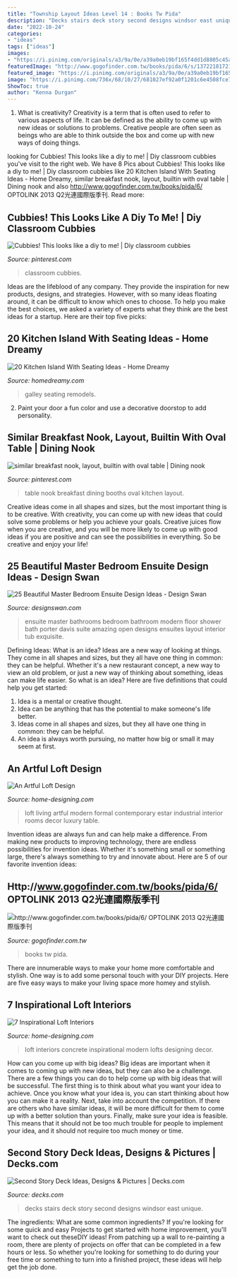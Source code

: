 ```yaml
---
title: "Township Layout Ideas Level 14 : Books Tw Pida"
description: "Decks stairs deck story second designs windsor east unique"
date: "2022-10-24"
categories:
- "ideas"
tags: ["ideas"]
images:
- "https://i.pinimg.com/originals/a3/9a/0e/a39a0eb19bf165f4dd1d8805c45a5025.png"
featuredImage: "http://www.gogofinder.com.tw/books/pida/6/s/13722181721W6LG5F2.jpg"
featured_image: "https://i.pinimg.com/originals/a3/9a/0e/a39a0eb19bf165f4dd1d8805c45a5025.png"
image: "https://i.pinimg.com/736x/68/10/27/681027ef92a0f1201c6e4508fce7fe37.jpg"
ShowToc: true
author: "Kenna Durgan"
---
```



1. What is creativity?
Creativity is a term that is often used to refer to various aspects of life. It can be defined as the ability to come up with new ideas or solutions to problems. Creative people are often seen as beings who are able to think outside the box and come up with new ways of doing things.

	

		
looking for Cubbies! This looks like a diy to me! | Diy classroom cubbies you've visit to the right web. We have 8 Pics about Cubbies! This looks like a diy to me! | Diy classroom cubbies like 20 Kitchen Island With Seating Ideas - Home Dreamy, similar breakfast nook, layout, builtin with oval table | Dining nook and also http://www.gogofinder.com.tw/books/pida/6/ OPTOLINK 2013 Q2光連國際版季刊. Read more:
		
    
## Cubbies! This Looks Like A Diy To Me! | Diy Classroom Cubbies

<img loading=lazy src="https://i.pinimg.com/originals/a3/9a/0e/a39a0eb19bf165f4dd1d8805c45a5025.png" onerror="this.onerror=null;this.src='https://tse2.mm.bing.net/th?id=OIP.-VDKMC1abQAaR-ximBLr9gHaNL&amp;pid=15.1';" alt="Cubbies! This looks like a diy to me! | Diy classroom cubbies">

_Source: pinterest.com_

>classroom cubbies. 

	

Ideas are the lifeblood of any company. They provide the inspiration for new products, designs, and strategies. However, with so many ideas floating around, it can be difficult to know which ones to choose. To help you make the best choices, we asked a variety of experts what they think are the best ideas for a startup. Here are their top five picks: 

    
## 20 Kitchen Island With Seating Ideas - Home Dreamy

<img loading=lazy src="https://homedreamy.com/wp-content/uploads/2015/12/Galley-Kitchen-with-Island-Neil-Kelly-Co.jpg" onerror="this.onerror=null;this.src='https://tse2.mm.bing.net/th?id=OIP.dMgfW6ap3j8z93DppJcg9wHaFj&amp;pid=15.1';" alt="20 Kitchen Island With Seating Ideas - Home Dreamy">

_Source: homedreamy.com_

>galley seating remodels. 

	

2. Paint your door a fun color and use a decorative doorstop to add personality.

    
## Similar Breakfast Nook, Layout, Builtin With Oval Table | Dining Nook

<img loading=lazy src="https://i.pinimg.com/736x/68/10/27/681027ef92a0f1201c6e4508fce7fe37.jpg" onerror="this.onerror=null;this.src='https://tse4.mm.bing.net/th?id=OIP.8_zZF2buq_Jek-eWcWIrJAHaHW&amp;pid=15.1';" alt="similar breakfast nook, layout, builtin with oval table | Dining nook">

_Source: pinterest.com_

>table nook breakfast dining booths oval kitchen layout. 

	

Creative ideas come in all shapes and sizes, but the most important thing is to be creative. With creativity, you can come up with new ideas that could solve some problems or help you achieve your goals. Creative juices flow when you are creative, and you will be more likely to come up with good ideas if you are positive and can see the possibilities in everything. So be creative and enjoy your life!

    
## 25 Beautiful Master Bedroom Ensuite Design Ideas - Design Swan

<img loading=lazy src="https://img.designswan.com/2014/10/ensuite/10.jpg" onerror="this.onerror=null;this.src='https://tse2.mm.bing.net/th?id=OIP.NU5rqLQnRkXP9ypy1kNHEwHaE8&amp;pid=15.1';" alt="25 Beautiful Master Bedroom Ensuite Design Ideas - Design Swan">

_Source: designswan.com_

>ensuite master bathrooms bedroom bathroom modern floor shower bath porter davis suite amazing open designs ensuites layout interior tub exquisite. 

	

Defining Ideas: What is an idea?
Ideas are a new way of looking at things. They come in all shapes and sizes, but they all have one thing in common: they can be helpful. Whether it's a new restaurant concept, a new way to view an old problem, or just a new way of thinking about something, ideas can make life easier. So what is an idea? Here are five definitions that could help you get started: 
1) Idea is a mental or creative thought.
2) Idea can be anything that has the potential to make someone's life better.
3) Ideas come in all shapes and sizes, but they all have one thing in common: they can be helpful.
4) An idea is always worth pursuing, no matter how big or small it may seem at first.

    
## An Artful Loft Design

<img loading=lazy src="http://cdn.home-designing.com/wp-content/uploads/2014/06/formal-living-room-7.jpg" onerror="this.onerror=null;this.src='https://tse3.mm.bing.net/th?id=OIP.jCn0uXTsrNH0pr32UXGoDQHaE8&amp;pid=15.1';" alt="An Artful Loft Design">

_Source: home-designing.com_

>loft living artful modern formal contemporary estar industrial interior rooms decor luxury table. 

	

Invention ideas are always fun and can help make a difference. From making new products to improving technology, there are endless possibilities for invention ideas. Whether it's something small or something large, there's always something to try and innovate about. Here are 5 of our favorite invention ideas:

    
## Http://www.gogofinder.com.tw/books/pida/6/ OPTOLINK 2013 Q2光連國際版季刊

<img loading=lazy src="http://www.gogofinder.com.tw/books/pida/6/s/13722181721W6LG5F2.jpg" onerror="this.onerror=null;this.src='https://tse2.mm.bing.net/th?id=OIP.o__igtC0Lm8wJnVoo_iuKQHaKf&amp;pid=15.1';" alt="http://www.gogofinder.com.tw/books/pida/6/ OPTOLINK 2013 Q2光連國際版季刊">

_Source: gogofinder.com.tw_

>books tw pida. 

	

There are innumerable ways to make your home more comfortable and stylish. One way is to add some personal touch with your DIY projects. Here are five easy ways to make your living space more homey and stylish.

    
## 7 Inspirational Loft Interiors

<img loading=lazy src="http://cdn.home-designing.com/wp-content/uploads/2014/12/concrete-loft-design.png" onerror="this.onerror=null;this.src='https://tse4.mm.bing.net/th?id=OIP.MvD9Pj16v2HrwlI07R54hAHaEK&amp;pid=15.1';" alt="7 Inspirational Loft Interiors">

_Source: home-designing.com_

>loft interiors concrete inspirational modern lofts designing decor. 

	

How can you come up with big ideas?
Big ideas are important when it comes to coming up with new ideas, but they can also be a challenge. There are a few things you can do to help come up with big ideas that will be successful. The first thing is to think about what you want your idea to achieve. Once you know what your idea is, you can start thinking about how you can make it a reality. Next, take into account the competition. If there are others who have similar ideas, it will be more difficult for them to come up with a better solution than yours. Finally, make sure your idea is feasible. This means that it should not be too much trouble for people to implement your idea, and it should not require too much money or time.

    
## Second Story Deck Ideas, Designs &amp; Pictures | Decks.com

<img loading=lazy src="https://decks.blob.core.windows.net/img/large/15093019434287.jpg" onerror="this.onerror=null;this.src='https://tse3.mm.bing.net/th?id=OIP.eEQKp1r27x8ly8yGa0b84AHaFj&amp;pid=15.1';" alt="Second Story Deck Ideas, Designs &amp; Pictures | Decks.com">

_Source: decks.com_

>decks stairs deck story second designs windsor east unique. 

	

The ingredients: What are some common ingredients?
If you're looking for some quick and easy Projects to get started with home improvement, you'll want to check out theseDIY ideas! From patching up a wall to re-painting a room, there are plenty of projects on offer that can be completed in a few hours or less. So whether you're looking for something to do during your free time or something to turn into a finished project, these ideas will help get the job done.


